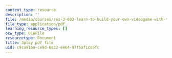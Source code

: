 ```yaml
---
content_type: resource
description: ''
file: /media/courses/res-3-003-learn-to-build-your-own-videogame-with-the-unity-game-engine-and-microsoft-kinect-january-iap-2017/c9ca916ace9d6832ee6497f5af1c86fc_gDpkinitSRM.pdf
file_type: application/pdf
learning_resource_types: []
ocw_type: OCWFile
resourcetype: Document
title: 3play pdf file
uid: c9ca916a-ce9d-6832-ee64-97f5af1c86fc
---
```

